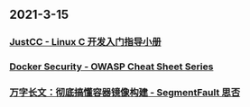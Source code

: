 
## 2021-3-15

### [JustCC - Linux C 开发入门指导小册](https://justcc.mengkang.net/?continueFlag=bf30ebf3a490dce5e4f5c43f6f8bc96d)

### [](https://weibo.cn/sinaurl?gsid=_2A25NSsIVDeRxGeFN41QX8ybOwjuIHXVsXlLdrDV6PUJbkdAfLWP7kWpNQ9Ha7UfFwfVfRdUeW4ei5nHVUaYk6Y95&toastFlag=d6eb4a83ad081c20158510913ce8a351&toasturl=http%3A%2F%2Friscvbook.com%2Fchinese%2FRISC-V-Reader-Chinese-v2p1.pdf)

### [Docker Security - OWASP Cheat Sheet Series](https://cheatsheetseries.owasp.org/cheatsheets/Docker_Security_Cheat_Sheet.html)

### [万字长文：彻底搞懂容器镜像构建 - SegmentFault 思否](https://segmentfault.com/a/1190000039415992)